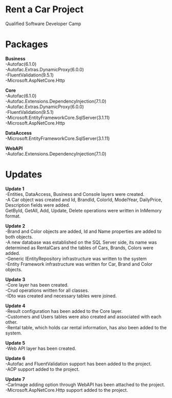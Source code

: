# Rent a Car Project
Qualified Software Developer Camp

# Packages
<b>Business</b><br>
-Autofac(6.1.0)<br>
-Autofac.Extras.DynamicProxy(6.0.0)<br>
-FluentValidation(9.5.1)<br>
-Microsoft.AspNetCore.Http<br>

<b>Core</b><br>
-Autofac(6.1.0)<br>
-Autofac.Extensions.DependencyInjection(7.1.0)<br>
-Autofac.Extras.DynamicProxy(6.0.0)<br>
-FluentValidation(9.5.1)<br>
-Microsoft.EntityFrameworkCore.SqlServer(3.1.11)<br>
-Microsoft.AspNetCore.Http<br>

<b>DataAccess</b><br>
-Microsoft.EntityFrameworkCore.SqlServer(3.1.11)<br>

<b>WebAPI</b><br>
-Autofac.Extensions.DependencyInjection(7.1.0)<br>

# Updates<br>
<b>Update 1</b><br>
-Entities, DataAccess, Business and Console layers were created.<br>
-A Car object was created and Id, BrandId, ColorId, ModelYear, DailyPrice, Description fields were added.<br>
GetById, GetAll, Add, Update, Delete operations were written in InMemory format.<br>

<b>Update 2</b><br>
-Brand and Color objects are added, Id and Name properties are added to both objects.<br>
-A new database was established on the SQL Server side, its name was determined as RentalCars and the tables of Cars, Brands, Colors were added.<br>
-Generic IEntityRepository infrastructure was written to the system<br>
-Entity Framework infrastructure was written for Car, Brand and Color objects.<br>

<b>Update 3</b><br>
-Core layer has been created.<br>
-Crud operations written for all classes.<br>
-IDto was created and necessary tables were joined.<br>

<b>Update 4</b><br>
-Result configuration has been added to the Core layer.<br>
-Customers and Users tables were also created and associated with each other.<br>
-Rental table, which holds car rental information, has also been added to the system.<br>

<b>Update 5</b><br>
-Web API layer has been created.<br>

<b>Update 6</b><br>
-Autofac and FluentValidation support has been added to the project.<br>
-AOP support added to the project.<br>

<b>Update 7</b><br>
-CarImage adding option through WebAPI has been attached to the project.<br>
-Microsoft.AspNetCore.Http support added to the project.
